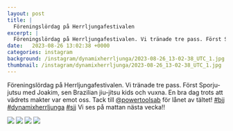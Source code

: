 ```yaml
---
layout: post
title: |
  Föreningslördag på Herrljungafestivalen
excerpt: |
  Föreningslördag på Herrljungafestivalen. Vi tränade tre pass. Först Sporju-jutsu med Joakim, sen Brazilian jiu-jitsu kids och vuxna. En bra dag trots att vädrets makter var emot oss. Tack till @powertoolsab för lånet av tältet!    Vi ses på mattan nästa vecka!!
date:   2023-08-26 13:02:38 +0000
categories: instagram
background: /instagram/dynamixherrljunga/2023-08-26_13-02-38_UTC_1.jpg
thumbnail: /instagram/dynamixherrljunga/2023-08-26_13-02-38_UTC_1.jpg
---
```

Föreningslördag på Herrljungafestivalen. Vi tränade tre pass. Först Sporju-jutsu med Joakim, sen Brazilian jiu-jitsu kids och vuxna. En bra dag trots att vädrets makter var emot oss. Tack till [@powertoolsab](https://www.instagram.com/powertoolsab/) för lånet av tältet! [#bjj](https://www.instagram.com/explore/tags/bjj/) [#dynamixherrljunga](https://www.instagram.com/explore/tags/dynamixherrljunga/) [#sjj](https://www.instagram.com/explore/tags/sjj/) Vi ses på mattan nästa vecka!!



<img src='/www-dynamix-herrljunga/instagram/dynamixherrljunga/2023-08-26_13-02-38_UTC_1.jpg' class='img-fluid' />


<img src='/www-dynamix-herrljunga/instagram/dynamixherrljunga/2023-08-26_13-02-38_UTC_2.jpg' class='img-fluid' />


<img src='/www-dynamix-herrljunga/instagram/dynamixherrljunga/2023-08-26_13-02-38_UTC_3.jpg' class='img-fluid' />


<img src='/www-dynamix-herrljunga/instagram/dynamixherrljunga/2023-08-26_13-02-38_UTC_4.jpg' class='img-fluid' />
